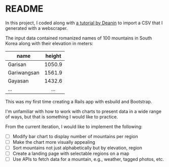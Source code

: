 # README

In this project, I coded along with [a tutorial by Deanin](https://youtu.be/zZAyXfnIkRM) to import a CSV that I generated with a webscraper.

The input data contained romanized names of 100 mountains in South Korea along with their elevation in meters:

|     name    |    height   |
| ----------- |:-----------:|
| Garisan     | 1050.9      |
| Gariwangsan | 1561.9      |
| Gayasan     | 1432.6      |
| ...         | ...         |

This was my first time creating a Rails app with esbuild and Bootstrap.

I'm unfamiliar with how to work with charts to present data in a wide range of ways, but that is something I would like to practice.

From the current iteration, I would like to implement the following:

- [ ] Modify bar chart to display number of mountains per region
- [ ] Make the chart more visually appealing
- [ ] Sort mountains not just alphabetically but by elevation, region
- [ ] Create a landing page with selectable regions on a map
- [ ] Use APIs to fetch data for a mountain, e.g., weather, tagged photos, etc.